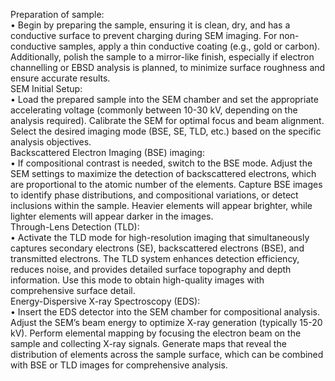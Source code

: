 Preparation of sample:
<br>
•	Begin by preparing the sample, ensuring it is clean, dry, and has a conductive surface to prevent charging during SEM imaging. For non-conductive samples, apply a thin conductive coating (e.g., gold or carbon). Additionally, polish the sample to a mirror-like finish, especially if electron channelling or EBSD analysis is planned, to minimize surface roughness and ensure accurate results.
<br>
SEM Initial Setup:
<br>
•	Load the prepared sample into the SEM chamber and set the appropriate accelerating voltage (commonly between 10-30 kV, depending on the analysis required). Calibrate the SEM for optimal focus and beam alignment. Select the desired imaging mode (BSE, SE, TLD, etc.) based on the specific analysis objectives.
<br>
Backscattered Electron Imaging (BSE) imaging:
<br>
•	If compositional contrast is needed, switch to the BSE mode. Adjust the SEM settings to maximize the detection of backscattered electrons, which are proportional to the atomic number of the elements. Capture BSE images to identify phase distributions, and compositional variations, or detect inclusions within the sample. Heavier elements will appear brighter, while lighter elements will appear darker in the images.
<br>
Through-Lens Detection (TLD):
<br>
•	Activate the TLD mode for high-resolution imaging that simultaneously captures secondary electrons (SE), backscattered electrons (BSE), and transmitted electrons. The TLD system enhances detection efficiency, reduces noise, and provides detailed surface topography and depth information. Use this mode to obtain high-quality images with comprehensive surface detail.
<br>
Energy-Dispersive X-ray Spectroscopy (EDS):
<br>
•	Insert the EDS detector into the SEM chamber for compositional analysis. Adjust the SEM’s beam energy to optimize X-ray generation (typically 15-20 kV). Perform elemental mapping by focusing the electron beam on the sample and collecting X-ray signals. Generate maps that reveal the distribution of elements across the sample surface, which can be combined with BSE or TLD images for comprehensive analysis.
